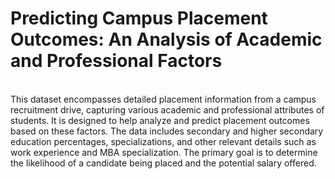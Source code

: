 # Predicting Campus Placement Outcomes: An Analysis of Academic and Professional Factors
<br>
This dataset encompasses detailed placement information from a campus recruitment drive, capturing various academic and professional attributes of students. It is designed to help analyze and predict placement outcomes based on these factors. The data includes secondary and higher secondary education percentages, specializations, and other relevant details such as work experience and MBA specialization. The primary goal is to determine the likelihood of a candidate being placed and the potential salary offered.
